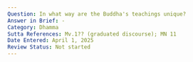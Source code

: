 ```yaml
---
Question: In what way are the Buddha's teachings unique?
Answer in Brief: -
Category: Dhamma
Sutta References: Mv.1?? (graduated discourse); MN 11
Date Entered: April 1, 2025
Review Status: Not started
---
```

